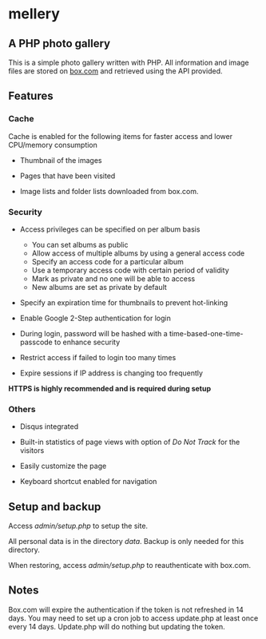 mellery
=======

A PHP photo gallery
-------

This is a simple photo gallery written with PHP. All information and image files are stored on [box.com][b] and retrieved using the API provided.

## Features ##

### Cache ###

Cache is enabled for the following items for faster access and lower CPU/memory consumption

* Thumbnail of the images

* Pages that have been visited

* Image lists and folder lists downloaded from box.com.

### Security ###

* Access privileges can be specified on per album basis

    * You can set albums as public
    * Allow access of multiple albums by using a general access code
    * Specify an access code for a particular album
    * Use a temporary access code with certain period of validity
    * Mark as private and no one will be able to access
    * New albums are set as private by default

* Specify an expiration time for thumbnails to prevent hot-linking

* Enable Google 2-Step authentication for login

* During login, password will be hashed with a time-based-one-time-passcode to enhance security

* Restrict access if failed to login too many times

* Expire sessions if IP address is changing too frequently

**HTTPS is highly recommended and is required during setup**

### Others ###

* Disqus integrated

* Built-in statistics of page views with option of _Do Not Track_ for the visitors

* Easily customize the page

* Keyboard shortcut enabled for navigation

## Setup and backup ##

Access _admin/setup.php_ to setup the site.

All personal data is in the directory _data_. Backup is only needed for this directory.

When restoring, access _admin/setup.php_ to reauthenticate with box.com.

## Notes ##

Box.com will expire the authentication if the token is not refreshed in 14 days. You may need to set up a cron job to access update.php at least once every 14 days. Update.php will do nothing but updating the token.

[b]: https://www.box.com "box.com"
